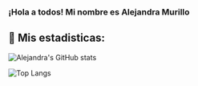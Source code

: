 ### ¡Hola a todos! Mi nombre es Alejandra Murillo 

## 🔎 Mis estadisticas: 

![Alejandra's GitHub stats](https://github-readme-stats.vercel.app/api?username=AlejandraMurilloL&show_icons=true&theme=tokyonight)

![Top Langs](https://github-readme-stats.vercel.app/api/top-langs/?username=AlejandraMurilloL&layout=compact&show_icons=true&theme=tokyonight)
